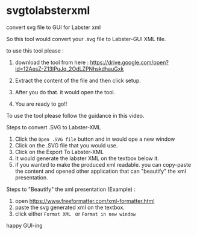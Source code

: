 # svgtolabsterxml
convert svg file to GUI for Labster xml

So this tool would convert your .svg file to Labster-GUI XML file.

to use this tool please :
1. download the tool from here :
    https://drive.google.com/open?id=12AesZ-Z13lPuJq_2OdLZPNhskdhauGxk

2. Extract the content of the file and then click setup.
3. After you do that. it would open the tool.

4. You are ready to go!!

To use the tool please follow the guidance in this video.


Steps to convert .SVG to Labster-XML
1. Click the `Open .SVG file` button and in would ope a new window
2. Click on the .SVG file that you would use.
3. Click on the Export To Labster-XML
4. It would generate the labster XML on the textbox below it.
5. if you wanted to make the produced xml readable. 
you can copy-paste the content and opened other application that can "beautify" the xml presentation.

Steps to "Beautify" the xml presentation (Example) :
1. open https://www.freeformatter.com/xml-formatter.html
2. paste the svg generated xml on the textbox.
3. click either `Format XML ` or `Format in new window` 

happy GUI-ing
